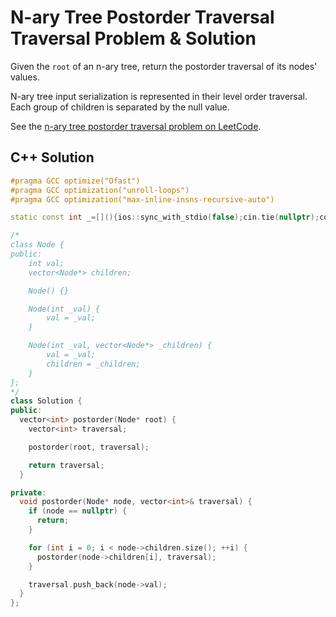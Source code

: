 # N-ary Tree Postorder Traversal Traversal Problem & Solution

Given the `root` of an n-ary tree, return the postorder traversal of its nodes' values.

N-ary tree input serialization is represented in their level order traversal.
Each group of children is separated by the null value.

See the [n-ary tree postorder traversal problem on LeetCode](https://leetcode.com/problems/n-ary-tree-postorder-traversal).

## C++ Solution

```cpp
#pragma GCC optimize("Ofast")
#pragma GCC optimization("unroll-loops")
#pragma GCC optimization("max-inline-insns-recursive-auto")

static const int _=[](){ios::sync_with_stdio(false);cin.tie(nullptr);cout.tie(nullptr);return 0;}();

/*
class Node {
public:
    int val;
    vector<Node*> children;

    Node() {}

    Node(int _val) {
        val = _val;
    }

    Node(int _val, vector<Node*> _children) {
        val = _val;
        children = _children;
    }
};
*/
class Solution {
public:
  vector<int> postorder(Node* root) {
    vector<int> traversal;

    postorder(root, traversal);

    return traversal;
  }

private:
  void postorder(Node* node, vector<int>& traversal) {
    if (node == nullptr) {
      return;
    }

    for (int i = 0; i < node->children.size(); ++i) {
      postorder(node->children[i], traversal);
    }

    traversal.push_back(node->val);
  }
};
```
